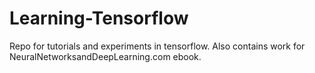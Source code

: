 # Learning-Tensorflow

Repo for tutorials and experiments in tensorflow. Also contains work for NeuralNetworksandDeepLearning.com ebook.
